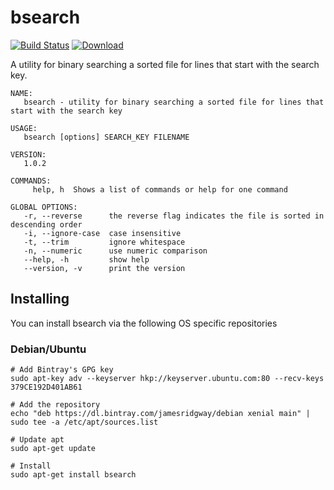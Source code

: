 # bsearch
[![Build Status](https://travis-ci.org/jamesridgway/bsearch.svg?branch=master)](https://travis-ci.org/jamesridgway/bsearch)
[ ![Download](https://api.bintray.com/packages/jamesridgway/debian/bsearch/images/download.svg) ](https://bintray.com/jamesridgway/debian/bsearch/_latestVersion)

A utility for binary searching a sorted file for lines that start with the search key.

    NAME:
       bsearch - utility for binary searching a sorted file for lines that start with the search key

    USAGE:
       bsearch [options] SEARCH_KEY FILENAME

    VERSION:
       1.0.2

    COMMANDS:
         help, h  Shows a list of commands or help for one command

    GLOBAL OPTIONS:
       -r, --reverse      the reverse flag indicates the file is sorted in descending order
       -i, --ignore-case  case insensitive
       -t, --trim         ignore whitespace
       -n, --numeric      use numeric comparison
       --help, -h         show help
       --version, -v      print the version

## Installing
You can install bsearch via the following OS specific repositories

### Debian/Ubuntu

    # Add Bintray's GPG key
    sudo apt-key adv --keyserver hkp://keyserver.ubuntu.com:80 --recv-keys 379CE192D401AB61

    # Add the repository
    echo "deb https://dl.bintray.com/jamesridgway/debian xenial main" | sudo tee -a /etc/apt/sources.list

    # Update apt
    sudo apt-get update

    # Install
    sudo apt-get install bsearch
